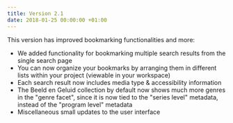 ```yaml
---
title: Version 2.1
date: 2018-01-25 00:00:00 +01:00
---
```


This version has improved bookmarking functionalities and more:

- We added functionality for bookmarking multiple search results from the single search page
- You can now organize your bookmarks by arranging them in different lists within your project (viewable in your workspace)
- Each search result now includes media type & accessibility information
- The Beeld en Geluid collection by default now shows much more genres in the "genre facet", since it is now tied to the "series level" metadata, instead of the "program level" metadata
- Miscellaneous small updates to the user interface